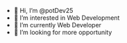 - 👋 Hi, I’m @potDev25
- 👀 I’m interested in Web Development
- 🌱 I’m currently Web Developer
- 💞️ I’m looking for more opportunity

<!---
potDev25/potDev25 is a ✨ special ✨ repository because its `README.md` (this file) appears on your GitHub profile.
You can click the Preview link to take a look at your changes.
--->
